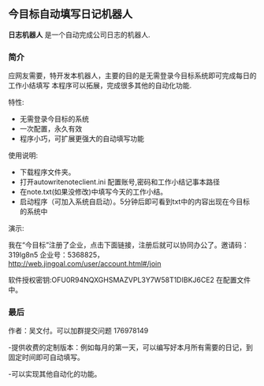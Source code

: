 ## 今目标自动填写日记机器人 ##

**日志机器人** 是一个自动完成公司日志的机器人.

### 简介 ###

应网友需要，特开发本机器人，主要的目的是无需登录今目标系统即可完成每日的工作小结填写
本程序可以拓展，完成很多其他的自动化功能.

特性:

- 无需登录今目标的系统 
- 一次配置，永久有效
- 程序小巧，可扩展更强大的自动填写功能

使用说明:

- 下载程序文件夹。
- 打开autowritenoteclient.ini 配置账号,密码和工作小结记事本路径
- 在note.txt(如果没修改)中填写今天的工作小结。
- 启动程序（可加入系统自启动）。5分钟后即可看到txt中的内容出现在今目标的系统中

演示:

我在“今目标”注册了企业，点击下面链接，注册后就可以协同办公了。邀请码：319lg8n5 企业号：5368825，http://web.jingoal.com/user/account.html#/join

软件授权密钥:OFU0R94NQXGHSMAZVPL3Y7W58T1DIBKJ6CE2  在配置文件中。

### 最后 ###
作者：吴文付。可以加群提交问题 176978149 

-提供收费的定制版本：例如每月的第一天，可以编写好本月所有需要的日记，到固定时间即可自动填写。

-可以实现其他自动化的功能。